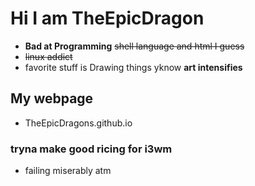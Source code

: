 
# Hi I am TheEpicDragon
- **Bad at Programming** ~~shell language and html I guess~~ 
- ~~linux addict~~ 
- favorite stuff is Drawing things yknow **art intensifies**

## My webpage
- TheEpicDragons.github.io
### tryna make good ricing for i3wm 
- failing miserably atm
